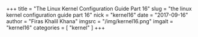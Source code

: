 +++
title = "The Linux Kernel Configuration Guide Part 16"
slug = "the linux kernel configuration guide part 16"
nick = "kernel16"
date = "2017-09-16"
author = "Firas Khalil Khana"
imgsrc = "/img/kernel16.png"
imgalt = "kernel16"
categories = [ "kernel" ]
+++
